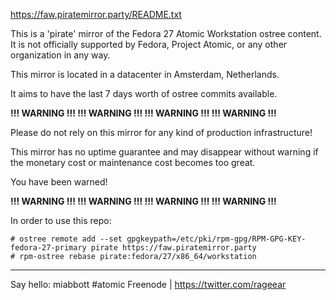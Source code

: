https://faw.piratemirror.party/README.txt

This is a 'pirate' mirror of the Fedora 27 Atomic Workstation ostree
content.  It is not officially supported by Fedora, Project Atomic, or
any other organization in any way.

This mirror is located in a datacenter in Amsterdam, Netherlands.

It aims to have the last 7 days worth of ostree commits available.

**!!! WARNING !!!   !!! WARNING !!!   !!! WARNING !!!    !!! WARNING  !!!**

Please do not rely on this mirror for any kind of production infrastructure!

This mirror has no uptime guarantee and may disappear without warning if
the monetary cost or maintenance cost becomes too great.

You have been warned!

**!!! WARNING !!!   !!! WARNING !!!   !!! WARNING !!!    !!! WARNING  !!!**

In order to use this repo:

```
# ostree remote add --set gpgkeypath=/etc/pki/rpm-gpg/RPM-GPG-KEY-fedora-27-primary pirate https://faw.piratemirror.party
# rpm-ostree rebase pirate:fedora/27/x86_64/workstation
```

---
Say hello:  miabbott #atomic Freenode | https://twitter.com/rageear

